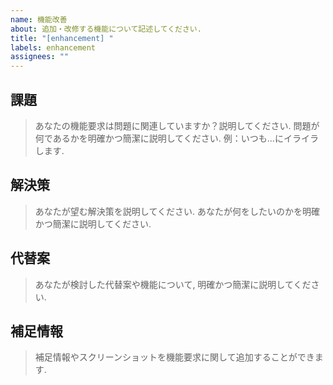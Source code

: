 ```yaml
---
name: 機能改善
about: 追加・改修する機能について記述してください.
title: "[enhancement] "
labels: enhancement
assignees: ""
---
```


## 課題

> あなたの機能要求は問題に関連していますか？説明してください.
> 問題が何であるかを明確かつ簡潔に説明してください. 例：いつも...にイライラします.

## 解決策

> あなたが望む解決策を説明してください.
> あなたが何をしたいのかを明確かつ簡潔に説明してください.

## 代替案

> あなたが検討した代替案や機能について, 明確かつ簡潔に説明してください.

## 補足情報

> 補足情報やスクリーンショットを機能要求に関して追加することができます.
